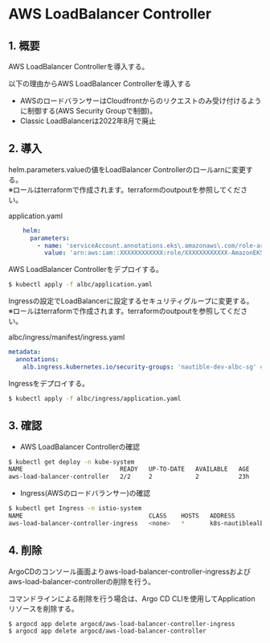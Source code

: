
# AWS LoadBalancer Controller

## 1. 概要

AWS LoadBalancer Controllerを導入する。  

以下の理由からAWS LoadBalancer Controllerを導入する  

- AWSのロードバランサーはCloudfrontからのリクエストのみ受け付けるように制御する(AWS Security Groupで制御)。  
- Classic LoadBalancerは2022年8月で廃止

## 2. 導入

helm.parameters.valueの値をLoadBalancer Controllerのロールarnに変更する。  
※ロールはterraformで作成されます。terraformのoutpoutを参照してください。

application.yaml
```YAML
    helm:
      parameters:
        - name: 'serviceAccount.annotations.eks\.amazonaws\.com/role-arn'
          value: 'arn:aws:iam::XXXXXXXXXXXX:role/XXXXXXXXXXXX-AmazonEKSLoadBalancerControllerRole' # 対象のロールarnに変更する。
```

AWS LoadBalancer Controllerをデプロイする。

```BASH
$ kubectl apply -f albc/application.yaml
```

Ingressの設定でLoadBalancerに設定するセキュリティグループに変更する。  
※ロールはterraformで作成されます。terraformのoutpoutを参照してください。

albc/ingress/manifest/ingress.yaml
```YAML
metadata:
  annotations:
    alb.ingress.kubernetes.io/security-groups: 'nautible-dev-albc-sg' # 対象のセキュリティグループに変更する。idまたは名称を指定する。
```

Ingressをデプロイする。

```BASH
$ kubectl apply -f albc/ingress/application.yaml
```


## 3. 確認

- AWS LoadBalancer Controllerの確認
```BASH
$ kubectl get deploy -n kube-system
NAME                           READY   UP-TO-DATE   AVAILABLE   AGE
aws-load-balancer-controller   2/2     2            2           23h
```

- Ingress(AWSのロードバランサー)の確認
```BASH
$ kubectl get Ingress -n istio-system
NAME                                   CLASS    HOSTS   ADDRESS                                                                        PORTS   AGE
aws-load-balancer-controller-ingress   <none>   *       k8s-nautiblealbingres-e139a26662-1579380625.ap-northeast-1.elb.amazonaws.com   80      49s
```

## 4. 削除

ArgoCDのコンソール画面よりaws-load-balancer-controller-ingressおよびaws-load-balancer-controllerの削除を行う。

コマンドラインによる削除を行う場合は、Argo CD CLIを使用してApplicationリソースを削除する。

```BASH
$ argocd app delete argocd/aws-load-balancer-controller-ingress
$ argocd app delete argocd/aws-load-balancer-controller
```
